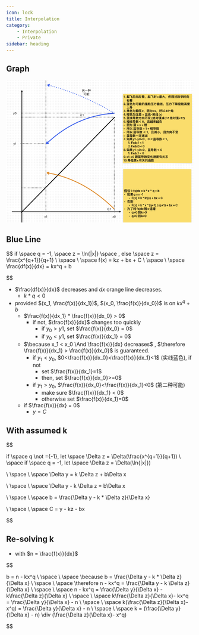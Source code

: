 ```yaml
---
icon: lock
title: Interpolation
category:
    - Interpolation
    - Private
sidebar: heading
---
```


## Graph

![Interpolation](./Interpolation.png)

## Blue Line

$$
if \space q = -1, \space z = \ln{|x|} \space , else \space z = \frac{x^{q+1}}{q+1}
\\ \space
\\ \space
f(x) = kz + bx + C
\\ \space
\\ \space
\frac{df(x)}{dx} = kx^q + b


$$

-   $\frac{df(x)}{dx}$ decreases and $dx$ orange line decreases.
    -   $k * q < 0$
-   provided $(x_1, \frac{f(x)}{dx_1})$, $(x_0, \frac{f(x)}{dx_0})$ is on $kx^q + b$
    -   $\frac{f(x)}{dx_1} * \frac{f(x)}{dx_0} > 0$
        -   if not, $\frac{f(x)}{dx}$ changes too quickly
            -   if $y_0 > y1$, set $\frac{f(x)}{dx_0} = 0$
            -   if $y_0 < y1$, set $\frac{f(x)}{dx_1} = 0$
    -   $\because x_1 < x_0 \And \frac{f(x)}{dx} decreases$ , $\therefore \frac{f(x)}{dx_1} > \frac{f(x)}{dx_0}$ is guaranteed.
        -   if $y_1<y_0$, $0<\frac{f(x)}{dx_0}<\frac{f(x)}{dx_1}<1$ (实线蓝色), if not
            -   set $\frac{f(x)}{dx_1}=1$
            -   then, set $\frac{f(x)}{dx_0}>=0$
        -   if $y_1>y_0$, $\frac{f(x)}{dx_0}<\frac{f(x)}{dx_1}<0$ (第二种可能)
            -   make sure $\frac{f(x)}{dx_1} < 0$
            -   otherwise set $\frac{f(x)}{dx_1}=0$
    -   if $\frac{f(x)}{dx} = 0$
        -   $y = C$

## With assumed k

$$


if \space q \not ={-1}, let \space \Delta z = \Delta(\frac{x^{q+1}}{q+1})
\\ \space
if \space q = -1, let \space \Delta z = \Delta(\ln{|x|})

\\ \space
\\ \space
\Delta y = k \Delta z + b\Delta x

\\ \space
\\ \space
\Delta y - k \Delta z =  b\Delta x

\\ \space
\\ \space
b = \frac{\Delta y - k * \Delta z}{\Delta x}

\\ \space
\\ \space
C = y - kz - bx


$$

## Re-solving k

-   with $n = \frac{f(x)}{dx}$

$$


b = n - kx^q
\\ \space
\\ \space
\because b = \frac{\Delta y - k * \Delta z}{\Delta x}
\\ \space
\\ \space
\therefore  n - kx^q = \frac{\Delta y - k \Delta z}{\Delta x}
\\ \space
\\ \space
n - kx^q = \frac{\Delta y}{\Delta x} - k\frac{\Delta z}{\Delta x}
\\ \space
\\ \space
k\frac{\Delta z}{\Delta x}- kx^q = \frac{\Delta y}{\Delta x} - n
\\ \space
\\ \space
k(\frac{\Delta z}{\Delta x}- x^q) = \frac{\Delta y}{\Delta x} - n
\\ \space
\\ \space
k = (\frac{\Delta y}{\Delta x} - n) \div (\frac{\Delta z}{\Delta x}- x^q)

$$
